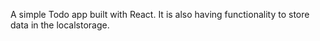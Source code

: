 A simple Todo app built with React. It is also having functionality to store data in the localstorage.